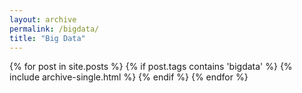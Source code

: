 ```yaml
---
layout: archive
permalink: /bigdata/
title: "Big Data"
---
```

{% for post in site.posts %}
  {% if post.tags contains 'bigdata' %}
    {% include archive-single.html %}
  {% endif %}
{% endfor %}
